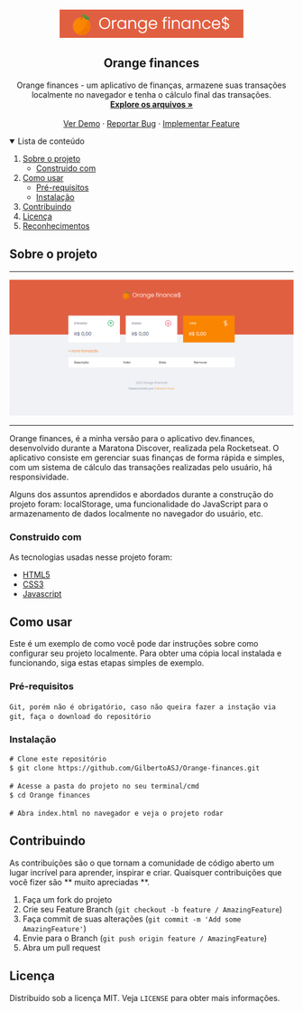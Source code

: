 <!-- PROJECT LOGO -->
<br />
<p align="center">
  <a href="https://github.com/GilbertoASJ/Orange-finances/">
    <img 
      src="/assets/Orange-finances-logo.PNG" 
      alt="Logo Orange finances"
    >
  </a>

  <h2 align="center">Orange finances</h2>

  <p align="center">
    Orange finances - um aplicativo de finanças, armazene suas transações localmente no navegador e tenha o cálculo final das transações.
    <br />
    <a href="https://github.com/GilbertoASJ/Orange-finances"><strong>Explore os arquivos »</strong></a>
    <br />
    <br />
    <a href="https://github.com/GilbertoASJ/Orange-finances">Ver Demo</a>
    ·
    <a href="https://github.com/GilbertoASJ/Orange-finances/issues">Reportar Bug</a>
    ·
    <a href="https://github.com/GilbertoASJ/Orange-finances/issues">Implementar Feature</a>
  </p>
</p>



<!-- TABLE OF CONTENTS -->
<details open="open">
  <summary>Lista de conteúdo</summary>
  <ol>
    <li>
      <a href="#Sobre-o-projeto">Sobre o projeto</a>
      <ul>
        <li><a href="#Construido-com">Construido com</a></li>
      </ul>
    </li>
    <li>
      <a href="#Como-usar">Como usar</a>
      <ul>
        <li><a href="#Pré-requisitos">Pré-requisitos</a></li>
        <li><a href="#Instalação">Instalação</a></li>
      </ul>
    </li>
    <li><a href="#Contribuindo">Contribuindo</a></li>
    <li><a href="#Licença">Licença</a></li>
    <li><a href="#Reconhecimentos">Reconhecimentos</a></li>
  </ol>
</details>

<!-- ABOUT THE PROJECT -->
## Sobre o projeto

<hr>
<img src="./assets/Orange-finances-home.PNG" alt="Orange finances - Home">
<hr>

Orange finances, é a minha versão para o aplicativo dev.finances, desenvolvido durante a Maratona Discover, realizada pela Rocketseat. O aplicativo consiste em gerenciar suas finanças de forma rápida e simples, com um sistema de cálculo das transações realizadas pelo usuário, há responsividade.

Alguns dos assuntos aprendidos e abordados durante a construção do projeto foram: localStorage, uma funcionalidade do JavaScript para o armazenamento de dados localmente no navegador do usuário, etc.


### Construido com

As tecnologias usadas nesse projeto foram:
* [HTML5](https://developer.mozilla.org/pt-BR/docs/Web/Guide/HTML/HTML5)
* [CSS3](https://developer.mozilla.org/pt-BR/docs/Web/CSS)
* [Javascript](https://developer.mozilla.org/pt-BR/docs/Web/JavaScript/)

<!-- GETTING STARTED -->
## Como usar

Este é um exemplo de como você pode dar instruções sobre como configurar seu projeto localmente. Para obter uma cópia local instalada e funcionando, siga estas etapas simples de exemplo.

### Pré-requisitos

``` Git, porém não é obrigatório, caso não queira fazer a instação via git, faça o download do repositório ```

### Instalação

```
# Clone este repositório
$ git clone https://github.com/GilbertoASJ/Orange-finances.git

# Acesse a pasta do projeto no seu terminal/cmd
$ cd Orange finances

# Abra index.html no navegador e veja o projeto rodar
```


<!-- CONTRIBUTING -->
## Contribuindo

As contribuições são o que tornam a comunidade de código aberto um lugar incrível para aprender, inspirar e criar. Quaisquer contribuições que você fizer são ** muito apreciadas **.

1. Faça um fork do projeto
2. Crie seu Feature Branch (`git checkout -b feature / AmazingFeature`)
3. Faça commit de suas alterações (`git commit -m 'Add some AmazingFeature'`)
4. Envie para o Branch (`git push origin feature / AmazingFeature`)
5. Abra um pull request


<!-- LICENSE -->
## Licença

Distribuído sob a licença MIT. Veja `LICENSE` para obter mais informações.
